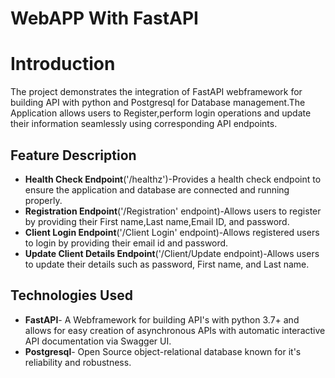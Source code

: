 # WebAPP With FastAPI

# Introduction
The project demonstrates the integration of FastAPI webframework for building API with python and Postgresql for Database management.The Application allows users to Register,perform login operations and update their information seamlessly using corresponding API endpoints.

## Feature Description
- **Health Check Endpoint**('/healthz')-Provides a health check endpoint to ensure the application and database are connected and running properly.
- **Registration Endpoint**('/Registration' endpoint)-Allows users to register by providing their First name,Last name,Email ID, and password.
- **Client Login Endpoint**('/Client Login' endpoint)-Allows registered users to login by providing their email id and password.
- **Update Client Details Endpoint**('/Client/Update endpoint)-Allows users to update their details such as password, First name, and Last name.

## Technologies Used
- **FastAPI**- A Webframework for building API's with python 3.7+ and allows for easy creation of asynchronous APIs with automatic interactive API documentation via Swagger UI.
- **Postgresql**- Open Source object-relational database known for it's reliability and robustness.